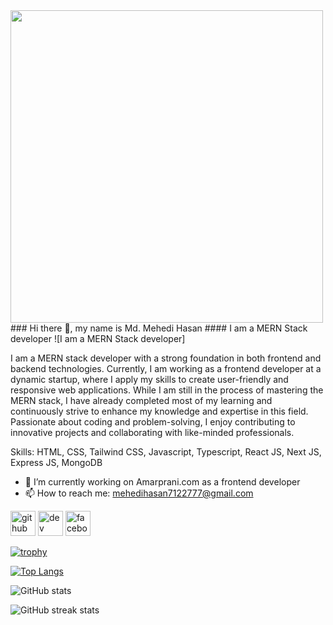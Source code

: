 <img src="https://i.ibb.co/Z6hddBJ/1686232557204.jpg" height='500' width='full'>
### Hi there 👋, my name is Md. Mehedi Hasan
#### I am a MERN Stack developer
![I am a MERN Stack developer]

I am a MERN stack developer with a strong foundation in both frontend and backend technologies. Currently, I am working as a frontend developer at a dynamic startup, where I apply my skills to create user-friendly and responsive web applications. While I am still in the process of mastering the MERN stack, I have already completed most of my learning and continuously strive to enhance my knowledge and expertise in this field. Passionate about coding and problem-solving, I enjoy contributing to innovative projects and collaborating with like-minded professionals.

Skills: HTML, CSS, Tailwind CSS, Javascript, Typescript, React JS, Next JS, Express JS, MongoDB 

- 🔭 I’m currently working on Amarprani.com as a frontend developer 
- 📫 How to reach me: mehedihasan7122777@gmail.com 


[<img src='https://cdn.jsdelivr.net/npm/simple-icons@3.0.1/icons/github.svg' alt='github' height='40'>](https://github.com/mehedihasan712277)  [<img src='https://cdn.jsdelivr.net/npm/simple-icons@3.0.1/icons/dev-dot-to.svg' alt='dev' height='40'>](https://dev.to/mehedihasan7122777)  [<img src='https://cdn.jsdelivr.net/npm/simple-icons@3.0.1/icons/facebook.svg' alt='facebook' height='40'>](https://www.facebook.com/https://www.facebook.com/profile.php?id=100081567259457&mibextid=ZbWKwL)  

[![trophy](https://github-profile-trophy.vercel.app/?username=mehedihasan712277)](https://github.com/ryo-ma/github-profile-trophy)

[![Top Langs](https://github-readme-stats.vercel.app/api/top-langs/?username=mehedihasan712277)](https://github.com/anuraghazra/github-readme-stats)

![GitHub stats](https://github-readme-stats.vercel.app/api?username=mehedihasan712277&show_icons=true&count_private=true)  

![GitHub streak stats](https://streak-stats.demolab.com/?user=mehedihasan712277)  

